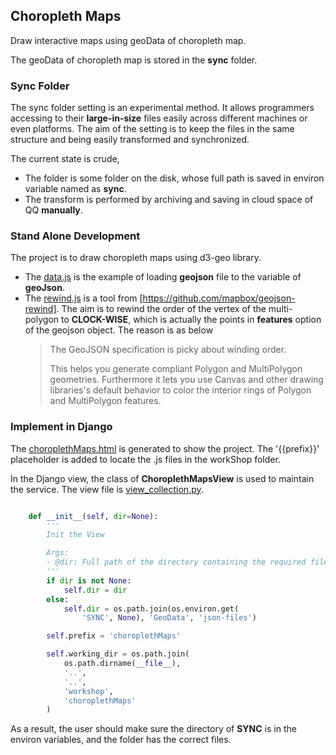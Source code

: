 ## Choropleth Maps

Draw interactive maps using geoData of choropleth map.

The geoData of choropleth map is stored in the **sync** folder.

### Sync Folder

The sync folder setting is an experimental method.
It allows programmers accessing to their **large-in-size** files easily across different machines or even platforms.
The aim of the setting is to keep the files in the same structure and being easily transformed and synchronized.

The current state is crude,

- The folder is some folder on the disk, whose full path is saved in environ variable named as **sync**.
- The transform is performed by archiving and saving in cloud space of QQ **manually**.

### Stand Alone Development

The project is to draw choropleth maps using d3-geo library.

- The [data.js](./workShop/choroplethMaps/data.js) is the example of loading **geojson** file to the variable of **geoJson**.
- The [rewind.js](./workShop/choroplethMaps/rewind.js) is a tool from [https://github.com/mapbox/geojson-rewind].
  The aim is to rewind the order of the vertex of the multi-polygon to **CLOCK-WISE**,
  which is actually the points in **features** option of the geojson object.
  The reason is as below
  > The GeoJSON specification is picky about winding order.
  >
  > This helps you generate compliant Polygon and MultiPolygon geometries. Furthermore it lets you use Canvas and other drawing libraries's default behavior to color the interior rings of Polygon and MultiPolygon features.

### Implement in Django

The [choroplethMaps.html](./serverDjango/templates/choroplethMaps.html) is generated to show the project.
The '{{prefix}}' placeholder is added to locate the .js files in the workShop folder.

In the Django view,
the class of **ChoroplethMapsView** is used to maintain the service.
The view file is [view_collection.py](./serverDjango/serverDjango/views_collection.py).

```python

    def __init__(self, dir=None):
        '''
        Init the View

        Args:
        - @dir: Full path of the directory containing the required files.
        '''
        if dir is not None:
            self.dir = dir
        else:
            self.dir = os.path.join(os.environ.get(
                'SYNC', None), 'GeoData', 'json-files')

        self.prefix = 'choroplethMaps'

        self.working_dir = os.path.join(
            os.path.dirname(__file__),
            '..',
            '..',
            'workshop',
            'choroplethMaps'
        )

```

As a result, the user should make sure the directory of **SYNC** is in the environ variables,
and the folder has the correct files.
